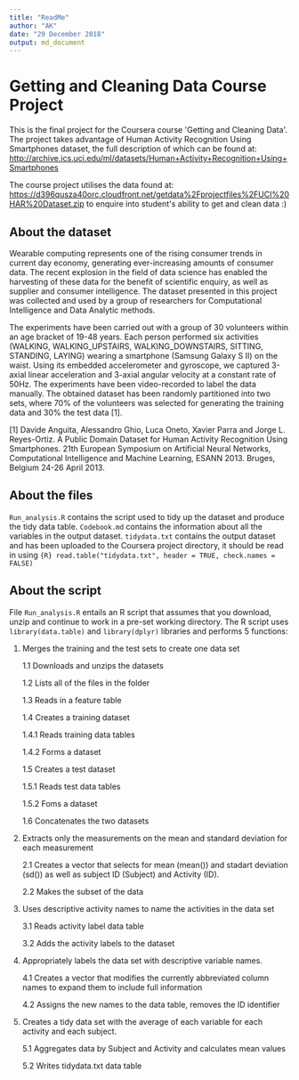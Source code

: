 ```yaml
---
title: "ReadMe"
author: "AK"
date: "29 December 2018"
output: md_document
---
```

# Getting and Cleaning Data Course Project

This is the final project for the Coursera course 'Getting and Cleaning Data'. The project takes advantage of Human Activity Recognition Using Smartphones dataset, the full description of which can be found at: http://archive.ics.uci.edu/ml/datasets/Human+Activity+Recognition+Using+Smartphones

The course project utilises the data found at: https://d396qusza40orc.cloudfront.net/getdata%2Fprojectfiles%2FUCI%20HAR%20Dataset.zip to enquire into student's ability to get and clean data :)

## About the dataset

Wearable computing represents one of the rising consumer trends in current day economy, generating ever-increasing amounts of consumer data. The recent explosion in the field of data science has enabled the harvesting of these data for the benefit of scientific enquiry, as well as supplier and consumer intelligence. The dataset presented in this project was collected and used by a group of researchers for Computational Intelligence and Data Analytic methods.

The experiments have been carried out with a group of 30 volunteers within an age bracket of 19-48 years. Each person performed six activities (WALKING, WALKING_UPSTAIRS, WALKING_DOWNSTAIRS, SITTING, STANDING, LAYING) wearing a smartphone (Samsung Galaxy S II) on the waist. Using its embedded accelerometer and gyroscope, we captured 3-axial linear acceleration and 3-axial angular velocity at a constant rate of 50Hz. The experiments have been video-recorded to label the data manually. The obtained dataset has been randomly partitioned into two sets, where 70% of the volunteers was selected for generating the training data and 30% the test data [1].

[1] Davide Anguita, Alessandro Ghio, Luca Oneto, Xavier Parra and Jorge L. Reyes-Ortiz. A Public Domain Dataset for Human Activity Recognition Using Smartphones. 21th European Symposium on Artificial Neural Networks, Computational Intelligence and Machine Learning, ESANN 2013. Bruges, Belgium 24-26 April 2013.

## About the files
```Run_analysis.R``` contains the script used to tidy up the dataset and produce the tidy data table.
```Codebook.md``` contains the information about all the variables in the output dataset.
```tidydata.txt``` contains the output dataset and has been uploaded to the Coursera project directory, it should be read in using ```{R} read.table("tidydata.txt", header = TRUE, check.names = FALSE)```

## About the script
File ```Run_analysis.R``` entails an R script that assumes that you download, unzip and continue to work in a pre-set working directory. The R script uses ```library(data.table)``` and ```library(dplyr)``` libraries and performs 5 functions:

1. Merges the training and the test sets to create one data set
 
    1.1 Downloads and unzips the datasets  
  
    1.2 Lists all of the files in the folder
    
    1.3 Reads in a feature table
   
    1.4 Creates a training dataset 
      
      1.4.1 Reads training data tables 
        
      1.4.2 Forms a dataset
  
    1.5 Creates a test dataset
      
      1.5.1 Reads test data tables
      
      1.5.2 Foms a dataset
    
    1.6 Concatenates the two datasets

2. Extracts only the measurements on the mean and standard deviation for each measurement

    2.1 Creates a vector that selects for mean (mean()) and stadart deviation (sd()) as well as subject ID (Subject) and Activity (ID). 
    
    2.2 Makes the subset of the data
    
3. Uses descriptive activity names to name the activities in the data set

    3.1 Reads activity label data table
    
    3.2 Adds the activity labels to the dataset
    
4. Appropriately labels the data set with descriptive variable names.

    4.1 Creates a vector that modifies the currently abbreviated column names to expand them to include full information
    
    4.2 Assigns the new names to the data table, removes the ID identifier

5. Creates a tidy data set with the average of each variable for each activity and each subject.
    
    5.1 Aggregates data by Subject and Activity and calculates mean values
    
    5.2 Writes tidydata.txt data table 
    